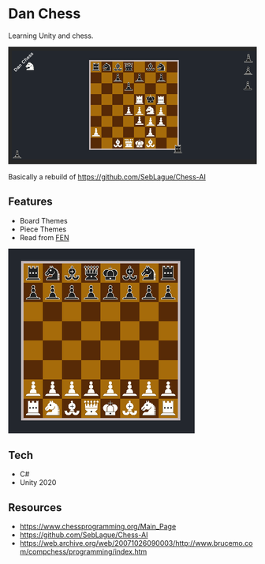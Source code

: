 # Dan Chess

Learning Unity and chess.

![Pieces all over the place on and around a chess board](Docs/MovingPieces.PNG "Chess Game in Unity")

Basically a rebuild of https://github.com/SebLague/Chess-AI

## Features

- Board Themes
- Piece Themes
- Read from [FEN](https://en.wikipedia.org/wiki/Forsyth%E2%80%93Edwards_Notation)

![Chess pieces all laid out](Docs/Pieces.PNG "Chess Pieces")

## Tech

- C#
- Unity 2020

## Resources

- https://www.chessprogramming.org/Main_Page
- https://github.com/SebLague/Chess-AI
- https://web.archive.org/web/20071026090003/http://www.brucemo.com/compchess/programming/index.htm
